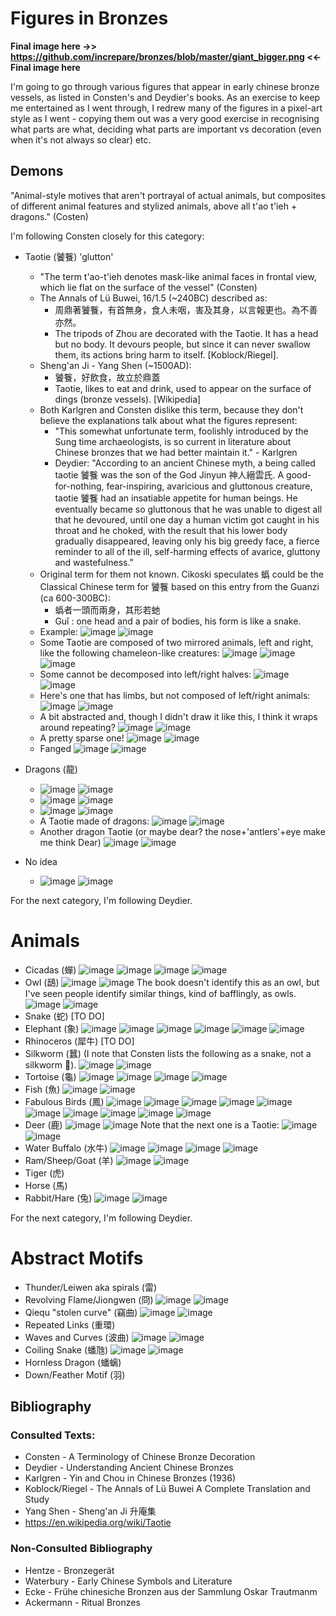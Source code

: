 # Figures in Bronzes 

**Final image here ->> https://github.com/increpare/bronzes/blob/master/giant_bigger.png <<- Final image here**

I'm going to go through various figures that appear in early chinese bronze vessels, as listed in Consten's and Deydier's books.  As an exercise to keep me entertained as I went through, I redrew many of the figures in a pixel-art style as I went - copying them out was a very good exercise in recognising what parts are what, deciding what parts are important vs decoration (even when it's not always so clear) etc.

## Demons

"Animal-style motives that aren't portrayal of actual animals, but composites of different animal features and stylized animals, above all t'ao t'ieh + dragons." (Costen)

I'm following Consten closely for this category:

* Taotie (饕餮) 'glutton'
  * "The term t'ao-t'ieh denotes mask-like animal faces in frontal view, which lie flat on the surface of the vessel" (Consten)
  * The Annals of Lü Buwei, 16/1.5 (~240BC) described as:
    * 周鼎著饕餮，有首無身，食人未咽，害及其身，以言報更也。為不善亦然。
    * The tripods of Zhou are decorated with the Taotie.  It has a head but no body. It devours people, but since it can never swallow them, its actions bring harm to itself. [Koblock/Riegel].
  * Sheng'an Ji - Yang Shen (~1500AD):
    * 饕餮，好飲食，故立於鼎蓋
    * Taotie, likes to eat and drink, used to appear on the surface of dings (bronze vessels). [Wikipedia]
  * Both Karlgren and Consten dislike this term, because they don't believe the explanations talk about what the figures represent:
    * "This somewhat unfortunate term, foolishly introduced by the Sung time archaeologists, is so current in literature about Chinese bronzes that we had better maintain it." - Karlgren
    * Deydier: "According to an ancient Chinese myth, a being called taotie 饕餮 was the son of the God Jinyun 神人縉雲氏. A good-for-nothing, fear-inspiring, avaricious and gluttonous creature, taotie 饕餮 had an insatiable appetite for human beings. He eventually became so gluttonous that he was unable to digest all that he devoured, until one day a human victim got caught in his throat and he choked, with the result that his lower body gradually disappeared, leaving only his big greedy face, a fierce reminder to all of the ill, self-harming effects of avarice, gluttony and wastefulness."
  * Original term for them not known.  Cikoski speculates 蟡 could be the Classical Chinese term for 饕餮 based on this entry from the Guanzi (ca 600-300BC):
    * 蟡者一頭而兩身，其形若虵
    * Guǐ : one head and a pair of bodies, his form is like a snake.
  * Example:
    ![image](https://user-images.githubusercontent.com/465632/229495928-57e8a213-dcb4-4533-9453-4287033c797b.png)
    ![image](https://user-images.githubusercontent.com/465632/229495934-f417d1cf-b245-4844-8d1b-26ded9fadee8.png)
  * Some Taotie are composed of two mirrored animals, left and right, like the following chameleon-like creatures:
    ![image](https://user-images.githubusercontent.com/465632/229496123-33077fba-bcbe-4f09-9daa-c56723db0b62.png)
    ![image](https://user-images.githubusercontent.com/465632/229497083-912f04d6-e16d-4600-bb3f-4edc3b837f8d.png)
    ![image](https://user-images.githubusercontent.com/465632/229496883-85b2d52b-bd49-48f4-85eb-868cd0b46564.png)
  * Some cannot be decomposed into left/right halves:
    ![image](https://user-images.githubusercontent.com/465632/229508285-98406833-1f70-4d6d-b418-d17286701bf6.png)
    ![image](https://user-images.githubusercontent.com/465632/229508424-bc5dd0e8-9350-4986-948a-9d0bd8016402.png)
  * Here's one that has limbs, but not composed of left/right animals:
    ![image](https://user-images.githubusercontent.com/465632/229519626-cd806ff3-7bf7-4312-86aa-83153ffc33bd.png)
    ![image](https://user-images.githubusercontent.com/465632/229520591-6f71a1df-2f4b-4c9a-98f8-2d9839c926db.png)
  * A bit abstracted and, though I didn't draw it like this, I think it wraps around repeating?
    ![image](https://user-images.githubusercontent.com/465632/229547536-2549923f-2730-4702-919a-c7f8020097da.png)
    ![image](https://user-images.githubusercontent.com/465632/229547594-7f71fcba-9716-485b-afb8-0d6a1579f6f5.png)
  * A pretty sparse one!
    ![image](https://user-images.githubusercontent.com/465632/229548730-3789baac-31ed-4272-aac5-d627a012e48c.png)
    ![image](https://user-images.githubusercontent.com/465632/229548830-4e3551c6-9bee-444f-828c-e26df63d766d.png)
  * Fanged
    ![image](https://user-images.githubusercontent.com/465632/229549674-1fa4071c-ae55-41f9-88db-d1e8200730fd.png)
    ![image](https://user-images.githubusercontent.com/465632/229549715-1a89e650-fd7e-4b2b-8f58-560b1fb49e11.png)

* Dragons (龍)
  * ![image](https://user-images.githubusercontent.com/465632/229531748-5b0fba5a-6672-4844-885a-95cc4a43f10f.png)
    ![image](https://user-images.githubusercontent.com/465632/229531956-1f60ebd1-3020-489a-844b-5990e3b6c0dc.png)
  * ![image](https://user-images.githubusercontent.com/465632/229532282-12f73358-1696-48b6-b836-4cd8d8a429cc.png)
    ![image](https://user-images.githubusercontent.com/465632/229532289-35f04f62-6224-4c9c-9f3d-c495ff1abaef.png)
  * ![image](https://user-images.githubusercontent.com/465632/229540691-d7d55ea4-6c43-4485-8940-f26c9788be19.png)
    ![image](https://user-images.githubusercontent.com/465632/229540721-971e86de-b3e0-478e-bf86-b2349c037e4a.png)
  * A Taotie made of dragons:
    ![image](https://user-images.githubusercontent.com/465632/229548264-b325d25e-6893-4dab-8e18-69c67a2dd122.png)
    ![image](https://user-images.githubusercontent.com/465632/229548594-db9fedbf-a4e8-43d9-af44-3cb2b1e87731.png)
  * Another dragon Taotie (or maybe dear? the nose+'antlers'+eye make me think Dear)
    ![image](https://user-images.githubusercontent.com/465632/229548999-07db919e-a4d8-49ba-a53a-6e94067409a7.png)
    ![image](https://user-images.githubusercontent.com/465632/229549155-58c769fb-d5e8-4774-9968-12a95149be30.png)


* No idea
  * ![image](https://user-images.githubusercontent.com/465632/229540844-d2201889-b2b8-48cc-a72e-cd47706a3da8.png)
    ![image](https://user-images.githubusercontent.com/465632/229540899-95f7cd21-67ee-44c8-9e20-cf3fadc72acc.png)

For the next category, I'm following Deydier.

# Animals
  * Cicadas (蟬) 
    ![image](https://user-images.githubusercontent.com/465632/229532559-4a1c534b-35b3-496c-9b64-7e4e46be8888.png)
    ![image](https://user-images.githubusercontent.com/465632/229532701-45197c2e-bdf3-401e-9537-3266e880da7a.png)
    ![image](https://user-images.githubusercontent.com/465632/229533088-0a69448c-0654-48a1-99f4-33b8530e6543.png)
    ![image](https://user-images.githubusercontent.com/465632/229533197-5572e20e-2073-432e-8240-2d7a9f676117.png)
  * Owl (鴟)
    ![image](https://user-images.githubusercontent.com/465632/229533486-409388a3-e91b-4f48-bfa2-0134759d4f84.png)
    ![image](https://user-images.githubusercontent.com/465632/229533624-fa400554-733a-4401-92db-9ec25f5d90b6.png)
    The book doesn't identify this as an owl, but I've seen people identify similar things, kind of bafflingly, as owls.
    ![image](https://user-images.githubusercontent.com/465632/229540073-bf27af43-9242-44b6-986c-d3e4c3740d1c.png)
    ![image](https://user-images.githubusercontent.com/465632/229540229-7036284e-4795-4389-9f1c-2a3f0b462522.png)
  * Snake (蛇)
    [TO DO]
  * Elephant (象)
    ![image](https://user-images.githubusercontent.com/465632/229536324-ec4092d4-497d-46f5-912a-1880e7960bda.png)
    ![image](https://user-images.githubusercontent.com/465632/229536444-d3595a1c-cf8c-4fe3-9b2c-f6d2632a1d90.png)
    ![image](https://user-images.githubusercontent.com/465632/229536540-a59946b6-00cc-4bee-9ae3-cd4b9dde67a9.png)
    ![image](https://user-images.githubusercontent.com/465632/229536605-4e83aef2-b9f6-4f95-ad86-e8c8c586335d.png)
    ![image](https://user-images.githubusercontent.com/465632/229536721-1ec01ef6-34de-4284-986e-26054c107d36.png)
    ![image](https://user-images.githubusercontent.com/465632/229536776-7a4df915-f618-4e8e-a621-cacb7cf78e52.png)
  * Rhinoceros (犀牛)
    [TO DO]
  * Silkworm (蠶)
    (I note that Consten lists the following as a snake, not a silkworm 🤷).
    ![image](https://user-images.githubusercontent.com/465632/229535257-671354d4-c0b9-4354-ba2b-b43112d8d776.png)
    ![image](https://user-images.githubusercontent.com/465632/229537076-ac9f6254-b322-440c-827b-a372e0de13a2.png)
  * Tortoise (龜)
    ![image](https://user-images.githubusercontent.com/465632/229537282-44a58fa2-cc94-4439-b6e7-5fd28de19727.png)
    ![image](https://user-images.githubusercontent.com/465632/229537368-f5ef132e-0f5e-4913-be24-c67ee90b17fc.png)
    ![image](https://user-images.githubusercontent.com/465632/229537611-80496639-4d88-4749-bba6-67ab29df82b9.png)
    ![image](https://user-images.githubusercontent.com/465632/229537666-9cb36115-e7de-4f6a-8246-3fe13bac0e5e.png)
  * Fish (魚)
    ![image](https://user-images.githubusercontent.com/465632/229537830-dc652c7f-8896-4ef4-a122-bae6c6e80d65.png)
    ![image](https://user-images.githubusercontent.com/465632/229537927-65dc0871-9849-491f-98e4-15e864b1f6e4.png)
  * Fabulous Birds (鳳)
    ![image](https://user-images.githubusercontent.com/465632/229538248-71be61f7-30bc-43a0-80b6-143941ffc1d8.png)
    ![image](https://user-images.githubusercontent.com/465632/229538315-ae0e2281-5c0c-4aa3-bd8a-8010667e9cf2.png)
    ![image](https://user-images.githubusercontent.com/465632/229538360-f694197b-7a58-4a63-b5bc-c8c6aa1750e5.png)
    ![image](https://user-images.githubusercontent.com/465632/229538419-c2b6fbf5-c749-4288-bcce-c4571a8eaaf8.png)
    ![image](https://user-images.githubusercontent.com/465632/229538507-247c5621-49a4-44b1-91a9-01ddd9716297.png)
    ![image](https://user-images.githubusercontent.com/465632/229538582-7d24f16b-ae6d-45df-90c0-656f6acb0d38.png)
    ![image](https://user-images.githubusercontent.com/465632/229538651-9d6abe9a-3526-4a8c-9c29-d77abe640ca4.png)
    ![image](https://user-images.githubusercontent.com/465632/229538699-dc0ad780-645a-44a5-8bc4-179ed026a9d1.png)
    ![image](https://user-images.githubusercontent.com/465632/229539030-b107baf4-7ea9-407c-8fcc-3e5d87bf7ab7.png)
    ![image](https://user-images.githubusercontent.com/465632/229539043-fd59c09d-1bbf-4d34-b7b5-be8be3a8f027.png)
  * Deer (鹿)
    ![image](https://user-images.githubusercontent.com/465632/229539451-b5869ced-32f7-44bd-b3aa-64b3bfac787a.png)
    ![image](https://user-images.githubusercontent.com/465632/229539511-53bf2e90-20e3-4f47-b586-2d7bcf2b3768.png)
    Note that the next one is a Taotie:
    ![image](https://user-images.githubusercontent.com/465632/229539571-2e39579e-21f0-4106-9213-b37847ddbaf2.png)
    ![image](https://user-images.githubusercontent.com/465632/229539680-e012f13a-fea5-4f97-9968-ceb592c09ea5.png)
  * Water Buffalo (水牛)
    ![image](https://user-images.githubusercontent.com/465632/229539178-58056b8b-1e5d-476c-9241-5eb2cbc7443c.png)
    ![image](https://user-images.githubusercontent.com/465632/229539241-6763b84f-8576-49c1-a2c9-ae8064a49b09.png)
    ![image](https://user-images.githubusercontent.com/465632/229541233-bb8e7062-4c04-473b-99f8-acda8aa44de3.png)
    ![image](https://user-images.githubusercontent.com/465632/229541293-dc9673d3-59a2-41b2-8c84-44513639d2d1.png)
  * Ram/Sheep/Goat (羊)
    ![image](https://user-images.githubusercontent.com/465632/229553995-98988bae-b485-48c1-8fe0-0d3effb875d0.png)
    ![image](https://user-images.githubusercontent.com/465632/229554058-c963c116-ef09-47e0-9c7a-7e1866dc297f.png)
  * Tiger (虎)
  * Horse (馬)
  * Rabbit/Hare (兔)
    ![image](https://user-images.githubusercontent.com/465632/229541610-d7e1961e-7dfb-4311-95a1-fca6e49ff118.png)
    ![image](https://user-images.githubusercontent.com/465632/229541666-fddd65dd-5b60-495f-a62d-8c870af6da27.png)

For the next category, I'm following Deydier.

# Abstract Motifs
  * Thunder/Leiwen aka spirals (雷)
  * Revolving Flame/Jiongwen (冏)
    ![image](https://user-images.githubusercontent.com/465632/229542190-06ab0f37-778c-42ea-abc5-ea1d3ede9a3b.png)
    ![image](https://user-images.githubusercontent.com/465632/229542261-dee78405-b99a-46c9-8d41-e89199a862be.png)
  * Qiequ "stolen curve" (竊曲)
    ![image](https://user-images.githubusercontent.com/465632/229542687-f2ab2e86-0ba1-4c37-a15c-905a3204ead2.png)
    ![image](https://user-images.githubusercontent.com/465632/229542804-47dee070-10c0-4c8e-8ace-430c5793d6fc.png)
  * Repeated Links (重環)
  * Waves and Curves (波曲)
    ![image](https://user-images.githubusercontent.com/465632/229543001-a9171d16-ba5a-4693-936a-fa66f2aaa08e.png)
    ![image](https://user-images.githubusercontent.com/465632/229543415-1b6b6a28-6046-4db7-bf58-cda9b3cd86ae.png)
  * Coiling Snake (蟠虺)
    ![image](https://user-images.githubusercontent.com/465632/229543553-80dc5a48-3800-488f-92f7-7429d8d8d1f6.png)
    ![image](https://user-images.githubusercontent.com/465632/229543661-cbd4c8f1-0334-44f0-abd2-5f94d4214610.png)
  * Hornless Dragon (蟠螭)
  * Down/Feather Motif (羽)
  
	

## Bibliography
### Consulted Texts:
*	Consten - A Terminology of Chinese Bronze Decoration
*	Deydier - Understanding Ancient Chinese Bronzes
*	Karlgren - Yin and Chou in Chinese Bronzes (1936)
*	Koblock/Riegel - The Annals of Lü Buwei A Complete Translation and Study
*	Yang Shen - Sheng'an Ji 升庵集
*	https://en.wikipedia.org/wiki/Taotie
	
### Non-Consulted Bibliography
* Hentze - Bronzegerät
* Waterbury - Early Chinese Symbols and Literature
* Ecke - Frühe chinesiche Bronzen aus der Sammlung Oskar Trautmanm 
* Ackermann - Ritual Bronzes 

